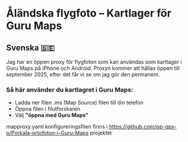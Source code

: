 # Åländska flygfoto – Kartlager för Guru Maps

## Svenska 🇸🇪

Jag har en öppen proxy för flygfoton som kan användas som kartlager i Guru Maps på iPhone och Android. Proxyn kommer att hållas öppen till september 2025, efter det får vi se om jag gör den permanent.

### Så här använder du kartlagret i Guru Maps:

- Ladda ner filen .ms (Map Source) filen till din telefon  
- Öppna filen i filutforskaren
- Välj **"öppna med Guru Maps"**

mapproxy.yaml konfigureringsfilen finns i https://github.com/pp-gps-p/Porkala-ortofoton-i-Guru-Maps projektet
